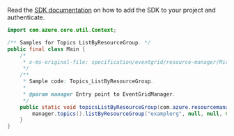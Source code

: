 Read the [SDK documentation](https://github.com/Azure/azure-sdk-for-java/blob/azure-resourcemanager-eventgrid_1.1.0/sdk/eventgrid/azure-resourcemanager-eventgrid/README.md) on how to add the SDK to your project and authenticate.

```java
import com.azure.core.util.Context;

/** Samples for Topics ListByResourceGroup. */
public final class Main {
    /*
     * x-ms-original-file: specification/eventgrid/resource-manager/Microsoft.EventGrid/stable/2021-12-01/examples/Topics_ListByResourceGroup.json
     */
    /**
     * Sample code: Topics_ListByResourceGroup.
     *
     * @param manager Entry point to EventGridManager.
     */
    public static void topicsListByResourceGroup(com.azure.resourcemanager.eventgrid.EventGridManager manager) {
        manager.topics().listByResourceGroup("examplerg", null, null, Context.NONE);
    }
}
```
